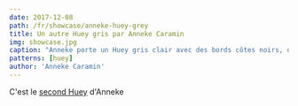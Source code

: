 ```yaml
---
date: 2017-12-08
path: /fr/showcase/anneke-huey-grey
title: Un autre Huey gris par Anneke Caramin
img: showcase.jpg
caption: "Anneke porte un Huey gris clair avec des bords côtes noirs, qui ne sont pas évidents sur cette jupe noire."
patterns: [huey]
author: 'Anneke Caramin'
---
```

C'est le [second Huey](/en/showcase/anneke-huey/) d'Anneke
